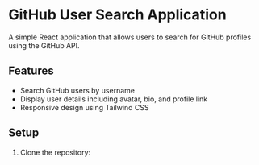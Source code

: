# GitHub User Search Application

A simple React application that allows users to search for GitHub profiles using the GitHub API.

## Features
- Search GitHub users by username
- Display user details including avatar, bio, and profile link
- Responsive design using Tailwind CSS

## Setup
1. Clone the repository:
